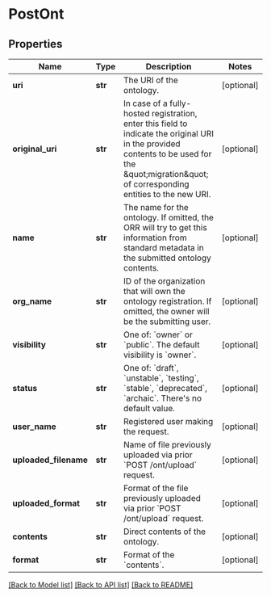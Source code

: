 # PostOnt

## Properties
Name | Type | Description | Notes
------------ | ------------- | ------------- | -------------
**uri** | **str** | The URI of the ontology.  | [optional] 
**original_uri** | **str** | In case of a fully-hosted registration, enter this field to indicate the original URI in the provided contents to be used for the \&quot;migration\&quot; of corresponding entities to the new URI.  | [optional] 
**name** | **str** | The name for the ontology. If omitted, the ORR will try to get this information from standard metadata in the submitted ontology contents.  | [optional] 
**org_name** | **str** | ID of the organization that will own the ontology registration. If omitted, the owner will be the submitting user.  | [optional] 
**visibility** | **str** | One of: &#x60;owner&#x60; or &#x60;public&#x60;. The default visibility is &#x60;owner&#x60;.  | [optional] 
**status** | **str** | One of: &#x60;draft&#x60;, &#x60;unstable&#x60;, &#x60;testing&#x60;, &#x60;stable&#x60;,  &#x60;deprecated&#x60;, &#x60;archaic&#x60;. There&#39;s no default value.  | [optional] 
**user_name** | **str** | Registered user making the request.  | [optional] 
**uploaded_filename** | **str** | Name of file previously uploaded via prior &#x60;POST /ont/upload&#x60; request.  | [optional] 
**uploaded_format** | **str** | Format of the file previously uploaded via prior &#x60;POST /ont/upload&#x60; request.  | [optional] 
**contents** | **str** | Direct contents of the ontology.  | [optional] 
**format** | **str** | Format of the &#x60;contents&#x60;.  | [optional] 

[[Back to Model list]](../README.md#documentation-for-models) [[Back to API list]](../README.md#documentation-for-api-endpoints) [[Back to README]](../README.md)


